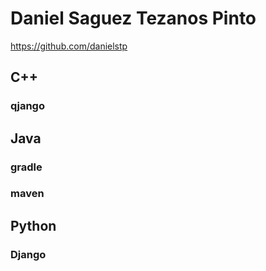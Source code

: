 # Daniel Saguez Tezanos Pinto
https://github.com/danielstp
## C++
### qjango
## Java
### gradle
### maven
## Python
### Django
